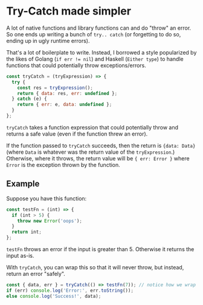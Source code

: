 # Try-Catch made simpler

A lot of native functions and library functions can and do "throw" an error. So one ends up writing a bunch of `try.. catch` (or forgetting to do so, ending up in ugly runtime errors).

That's a lot of boilerplate to write. Instead, I borrowed a style popularized by the likes of Golang (`if err != nil`) and Haskell (`Either type`) to handle functions that could potentially throw exceptions/errors.

```js
const tryCatch = (tryExpression) => {
  try {
    const res = tryExpression();
    return { data: res, err: undefined };
  } catch (e) {
    return { err: e, data: undefined };
  }
};
```

`tryCatch` takes a function expression that could potentially throw and returns a safe value (even if the function threw an error).

If the function passed to `tryCatch` succeeds, then the return is `{data: Data}` (where `Data` is whatever was the return value of the `tryExpression`.) Otherwise, where it throws, the return value will be `{ err: Error }` where `Error` is the exception thrown by the function.

## Example

Suppose you have this function:

```js
const testFn = (int) => {
  if (int > 5) {
    throw new Error('oops');
  }
  return int;
};
```

`testFn` throws an error if the input is greater than 5. Otherwise it returns the input as-is.

With `tryCatch`, you can wrap this so that it will never throw, but instead, return an error "safely".

```js
const { data, err } = tryCatch(() => testFn(7)); // notice how we wrap `testFn(7)` as an arrow function / lambda
if (err) console.log('Error:', err.toString());
else console.log('Success!', data);
```
